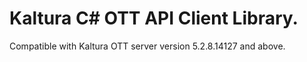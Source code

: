 # Kaltura C# OTT API Client Library.
Compatible with Kaltura OTT server version 5.2.8.14127 and above.
